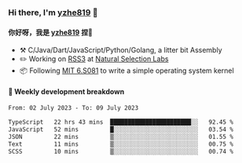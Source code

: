 ### Hi there, I'm [yzhe819](https://github.com/yzhe819) 👋

#### 你好呀，我是 [yzhe819](https://github.com/yzhe819) 捏👋

- :hammer_and_pick: C/Java/Dart/JavaScript/Python/Golang, a litter bit Assembly
- :pencil2: Working on [RSS3](https://github.com/NaturalSelectionLabs/RSS3) at [Natural Selection Labs](https://github.com/NaturalSelectionLabs)
- 📦 Following [MIT 6.S081](https://pdos.csail.mit.edu/6.S081/2020/) to write a simple operating system kernel



#### 📝 Weekly development breakdown

<!--START_SECTION:waka-->

```txt
From: 02 July 2023 - To: 09 July 2023

TypeScript   22 hrs 43 mins  ███████████████████████░░   92.45 %
JavaScript   52 mins         █░░░░░░░░░░░░░░░░░░░░░░░░   03.54 %
JSON         22 mins         ▒░░░░░░░░░░░░░░░░░░░░░░░░   01.55 %
Text         11 mins         ▒░░░░░░░░░░░░░░░░░░░░░░░░   00.75 %
SCSS         10 mins         ▒░░░░░░░░░░░░░░░░░░░░░░░░   00.74 %
```

<!--END_SECTION:waka-->



